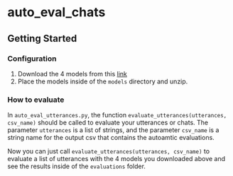 # auto_eval_chats


## Getting Started

### Configuration
1. Download the 4 models from this [link](https://drive.google.com/drive/folders/1rVQAmFbHWrc7P5ccEDZ0moiaZIUiOSwM?usp=sharing)
2. Place the models inside of the `models` directory and unzip.

### How to evaluate
In `auto_eval_utterances.py`, the function `evaluate_utterances(utterances, csv_name)` should be called to evaluate your utterances or chats. The parameter `utterances` is a list of strings, and the parameter `csv_name` is a string name for the output csv that contains the autoamtic evaluations. 

Now you can just call `evaluate_utterances(utterances, csv_name)` to evaluate a list of utterances with the 4 models you downloaded above and see the results inside of the `evaluations` folder.

